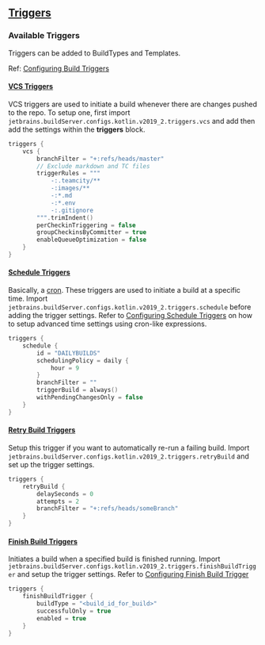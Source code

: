 ## [Triggers](https://teamcity.jetbrains.com/app/dsl-documentation/jetbrains.build-server.configs.kotlin.v2019_2/-triggers/index.html)

### Available Triggers

Triggers can be added to BuildTypes and Templates.

Ref: [Configuring Build Triggers](https://www.jetbrains.com/help/teamcity/configuring-build-triggers.html)

#### [VCS Triggers](https://teamcity.jetbrains.com/app/dsl-documentation/jetbrains.build-server.configs.kotlin.v2019_2.triggers/-vcs-trigger/index.html)

VCS triggers are used to initiate a build whenever there are changes pushed to the repo. To setup one, first import `jetbrains.buildServer.configs.kotlin.v2019_2.triggers.vcs` and add then add the settings within the **triggers** block.

``` kotlin
triggers {
    vcs {
        branchFilter = "+:refs/heads/master"
        // Exclude markdown and TC files
        triggerRules = """
            -:.teamcity/**
            -:images/**
            -:*.md
            -:*.env
            -:.gitignore
        """.trimIndent()
        perCheckinTriggering = false
        groupCheckinsByCommitter = true
        enableQueueOptimization = false
    }
}
```

#### [Schedule Triggers](https://teamcity.jetbrains.com/app/dsl-documentation/jetbrains.build-server.configs.kotlin.v2019_2.triggers/-schedule-trigger/index.html)

Basically, a [cron](https://en.wikipedia.org/wiki/Cron). These triggers are used to initiate a build at a specific time. Import `jetbrains.buildServer.configs.kotlin.v2019_2.triggers.schedule` before adding the trigger settings. Refer to [Configuring Schedule Triggers](https://www.jetbrains.com/help/teamcity/configuring-schedule-triggers.html#ConfiguringScheduleTriggers-Examples) on how to setup advanced time settings using cron-like expressions.

``` kotlin
triggers {
    schedule {
        id = "DAILYBUILDS"
        schedulingPolicy = daily {
            hour = 9
        }
        branchFilter = ""
        triggerBuild = always()
        withPendingChangesOnly = false
    }
}
```

#### [Retry Build Triggers](https://teamcity.jetbrains.com/app/dsl-documentation/jetbrains.build-server.configs.kotlin.v2019_2.triggers/-retry-build-trigger/index.html)

Setup this trigger if you want to automatically re-run a failing build. Import `jetbrains.buildServer.configs.kotlin.v2019_2.triggers.retryBuild` and set up the trigger settings.

```kotlin
triggers {
    retryBuild {
        delaySeconds = 0
        attempts = 2
        branchFilter = "+:refs/heads/someBranch"
    }
}
```

#### [Finish Build Triggers](https://teamcity.jetbrains.com/app/dsl-documentation/jetbrains.build-server.configs.kotlin.v2019_2.triggers/-finish-build-trigger/index.html)

Initiates a build when a specified build is finished running. Import `jetbrains.buildServer.configs.kotlin.v2019_2.triggers.finishBuildTrigger` and setup the trigger settings. Refer to [Configuring Finish Build Trigger](https://www.jetbrains.com/help/teamcity/configuring-finish-build-trigger.html)

```kotlin
triggers {
    finishBuildTrigger {
        buildType = "<build_id_for_build>"
        successfulOnly = true
        enabled = true
    }
}
```
